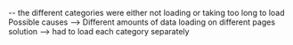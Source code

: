 -- the different categories were either not loading or taking too long to load
  Possible causes --> Different amounts of data loading on different pages
  solution --> had to load each category separately
